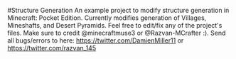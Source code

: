 #Structure Generation 
An example project to modify structure generation in Minecraft: Pocket Edition.
Currently modifies generation of Villages, Mineshafts, and Desert Pyramids.
Feel free to edit/fix any of the project's files.
Make sure to credit @minecraftmuse3 or @Razvan-MCrafter :). Send all bugs/errors to here: https://twitter.com/DamienMiller11 or https://twitter.com/razvan_145
